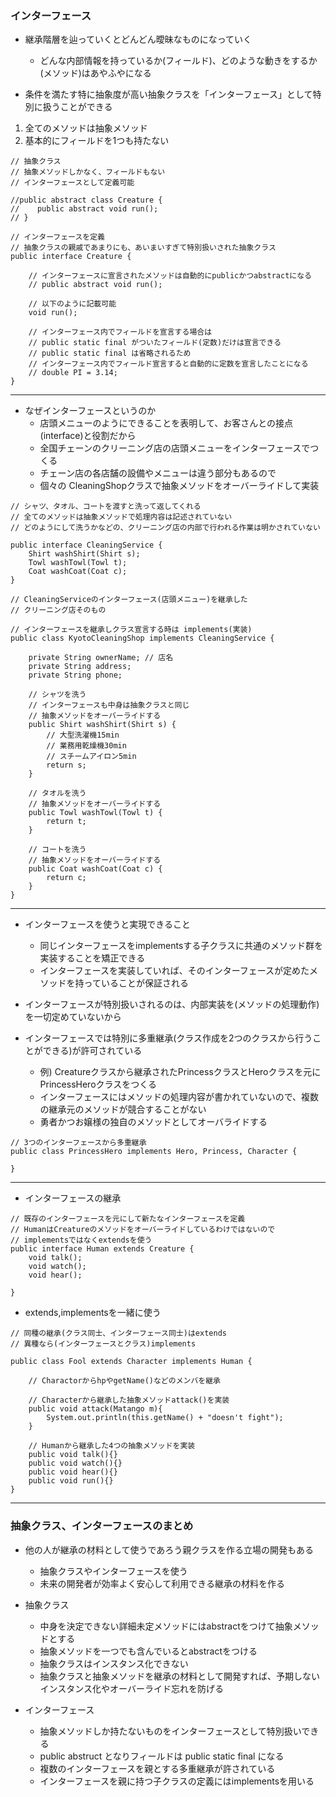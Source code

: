 ### インターフェース

- 継承階層を辿っていくとどんどん曖昧なものになっていく
    - どんな内部情報を持っているか(フィールド)、どのような動きをするか(メソッド)はあやふやになる

- 条件を満たす特に抽象度が高い抽象クラスを「インターフェース」として特別に扱うことができる

1. 全てのメソッドは抽象メソッド
2. 基本的にフィールドを1つも持たない

```
// 抽象クラス
// 抽象メソッドしかなく、フィールドもない
// インターフェースとして定義可能

//public abstract class Creature {
//    public abstract void run();
// }

// インターフェースを定義
// 抽象クラスの親戚であまりにも、あいまいすぎて特別扱いされた抽象クラス
public interface Creature {

    // インターフェースに宣言されたメソッドは自動的にpublicかつabstractになる
    // public abstract void run();

    // 以下のように記載可能
    void run();

    // インターフェース内でフィールドを宣言する場合は
    // public static final がついたフィールド(定数)だけは宣言できる
    // public static final は省略されるため
    // インターフェース内でフィールド宣言すると自動的に定数を宣言したことになる
    // double PI = 3.14;
}

```

---
- なぜインターフェースというのか
    - 店頭メニューのようにできることを表明して、お客さんとの接点(interface)と役割だから
    - 全国チェーンのクリーニング店の店頭メニューをインターフェースでつくる
    - チェーン店の各店舗の設備やメニューは違う部分もあるので
    - 個々の CleaningShopクラスで抽象メソッドをオーバーライドして実装

```
// シャツ、タオル、コートを渡すと洗って返してくれる
// 全てのメソッドは抽象メソッドで処理内容は記述されていない
// どのようにして洗うかなどの、クリーニング店の内部で行われる作業は明かされていない

public interface CleaningService {
    Shirt washShirt(Shirt s);
    Towl washTowl(Towl t);
    Coat washCoat(Coat c);
}

```

```
// CleaningServiceのインターフェース(店頭メニュー)を継承した
// クリーニング店そのもの

// インターフェースを継承しクラス宣言する時は implements(実装)
public class KyotoCleaningShop implements CleaningService {

    private String ownerName; // 店名
    private String address;
    private String phone;

    // シャツを洗う
    // インターフェースも中身は抽象クラスと同じ
    // 抽象メソッドをオーバーライドする
    public Shirt washShirt(Shirt s) {
        // 大型洗濯機15min
        // 業務用乾燥機30min
        // スチームアイロン5min
        return s;
    }

    // タオルを洗う
    // 抽象メソッドをオーバーライドする
    public Towl washTowl(Towl t) {
        return t;
    }

    // コートを洗う
    // 抽象メソッドをオーバーライドする
    public Coat washCoat(Coat c) {
        return c;
    }
}

```

---
- インターフェースを使うと実現できること
    - 同じインターフェースをimplementsする子クラスに共通のメソッド群を実装することを矯正できる
    - インターフェースを実装していれば、そのインターフェースが定めたメソッドを持っていることが保証される

- インターフェースが特別扱いされるのは、内部実装を(メソッドの処理動作)を一切定めていないから

- インターフェースでは特別に多重継承(クラス作成を2つのクラスから行うことができる)が許可されている
    - 例) Creatureクラスから継承されたPrincessクラスとHeroクラスを元にPrincessHeroクラスをつくる
    - インターフェースにはメソッドの処理内容が書かれていないので、複数の継承元のメソッドが競合することがない
    - 勇者かつお嬢様の独自のメソッドとしてオーバライドする

```
// 3つのインターフェースから多重継承
public class PrincessHero implements Hero, Princess, Character {

}

```

---
- インターフェースの継承

```
// 既存のインターフェースを元にして新たなインターフェースを定義
// HumanはCreatureのメソッドをオーバーライドしているわけではないので
// implementsではなくextendsを使う
public interface Human extends Creature {
    void talk();
    void watch();
    void hear();

}

```

- extends,implementsを一緒に使う

```
// 同種の継承(クラス同士、インターフェース同士)はextends
// 異種なら(インターフェースとクラス)implements

public class Fool extends Character implements Human {

    // CharactorからhpやgetName()などのメンバを継承

    // Characterから継承した抽象メソッドattack()を実装
    public void attack(Matango m){
        System.out.println(this.getName() + "doesn't fight");
    }

    // Humanから継承した4つの抽象メソッドを実装
    public void talk(){}
    public void watch(){}
    public void hear(){}
    public void run(){}
}

```

---
### 抽象クラス、インターフェースのまとめ

- 他の人が継承の材料として使うであろう親クラスを作る立場の開発もある
    - 抽象クラスやインターフェースを使う
    - 未来の開発者が効率よく安心して利用できる継承の材料を作る

- 抽象クラス
    - 中身を決定できない詳細未定メソッドにはabstractをつけて抽象メソッドとする
    - 抽象メソッドを一つでも含んでいるとabstractをつける
    - 抽象クラスはインスタンス化できない
    - 抽象クラスと抽象メソッドを継承の材料として開発すれば、予期しないインスタンス化やオーバーライド忘れを防げる

- インターフェース
    - 抽象メソッドしか持たないものをインターフェースとして特別扱いできる
    - public abstruct となりフィールドは public static final になる
    - 複数のインターフェースを親とする多重継承が許されている
    - インターフェースを親に持つ子クラスの定義にはimplementsを用いる